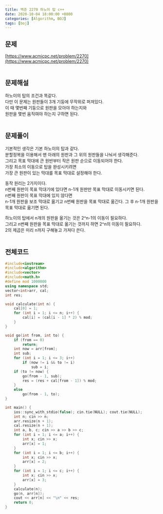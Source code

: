 ```yaml
---
title: 백준 2270 하노이 탑 c++
date: 2020-10-04 18:00:00 +0800
categories: [Algorithm, BOJ]
tags: [boj]
---
```


## 문제
[https://www.acmicpc.net/problem/2270](https://www.acmicpc.net/problem/2270)  
<br>

## 문제해설  
하노이의 탑의 조건과 똑같다.  
다만 이 문제는 원판들이 3개 기둥에 무작위로 퍼져있다.  
이 때 몇번째 기둥으로 원판을 모아야 하는지와  
원판을 몇번 움직여야 하는지 구하면 된다.  
<br>

## 문제풀이  
기본적인 생각은 기본 하노이의 탑과 같다.  
분할정복을 이용해서 맨 아래의 원판과 그 위의 원판들을 나눠서 생각해준다.  
그리고 목표 막대에 큰 원반부터 작은 원판 순으로 이동되어야 한다.  
가장 최소의 이동으로 탑을 완성시키려면  
가장 큰 원판이 있는 막대를 목표 막대로 설정해야 한다.  

동작 원리는 2가지이다.  
n번째 원판이 목표 막대기에 있다면 n-1개 원판만 목표 막대로 이동시키면 된다.  
n번째 원판이 목표 막대에 있지 않다면  
n-1개 원판을 보조 막대로 옮기고 n번째 원판을 목표 막대로 옮긴다.
그 후 n-1개 원판을 목표 막대로 옮기면 된다.  

하노이의 탑에서 n개의 원판을 옮기는 것은 2^n-1의 이동이 필요하다.  
그리고 n번째 원판을 목표 막대로 옮기는 것까지 하면 2^n의 이동이 필요하다.  
2의 제곱은 미리 n까지 구해놓고 가져다 쓴다.  
<br>


## 전체코드  
```c++
#include<iostream>
#include<algorithm>
#include<vector>
#include<math.h>
#define mod 1000000
using namespace std;
vector<int>arr, cal;
int res;

void calculate(int n) {
	cal[0] = 1;
	for (int i = 1; i <= n; i++) {
		cal[i] = (cal[i - 1] * 2) % mod;
	}
}

void go(int from, int to) {
	if (from == 0)
		return;
	int now = arr[from];
	int sub;
	for (int i = 1; i <= 3; i++)
		if (now != i && to != i)
			sub = i;
	if (to != now) {
		go(from - 1, sub);
		res = (res + cal[from - 1]) % mod;
	}
	else
		go(from - 1, to);
}

int main() {
	ios::sync_with_stdio(false); cin.tie(NULL); cout.tie(NULL);
	int n; cin >> n;
	arr.resize(n + 1);
	cal.resize(n + 1);
	int a, b, c; cin >> a >> b >> c;
	for (int i = 1; i <= a; i++) {
		int x; cin >> x;
		arr[x] = 1;
	}
	for (int i = 1; i <= b; i++) {
		int x; cin >> x;
		arr[x] = 2;
	}
	for (int i = 1; i <= c; i++) {
		int x; cin >> x;
		arr[x] = 3;
	}
	calculate(n);
	go(n, arr[n]);
	cout << arr[n] << "\n" << res;
	return 0;
}
```